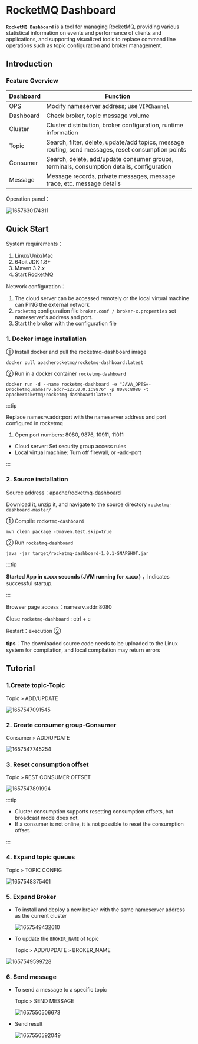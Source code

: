 # RocketMQ Dashboard

**`RocketMQ Dashboard`** is a tool for managing RocketMQ, providing various statistical information on events and performance of clients and applications, and supporting visualized tools to replace command line operations such as topic configuration and broker management.

## Introduction

### Feature Overview

| Dashboard | Function                                                     |
| --------- | ------------------------------------------------------------ |
| OPS       | Modify nameserver address; use `VIPChannel`                  |
| Dashboard | Check broker, topic message volume                           |
| Cluster   | Cluster distribution, broker configuration, runtime information |
| Topic     | Search, filter, delete, update/add topics, message routing, send messages, reset consumption points |
| Consumer  | Search, delete, add/update consumer groups, terminals, consumption details, configuration |
| Message   | Message records, private messages, message trace, etc. message details |

Operation panel：

![1657630174311](../picture/17Dashboard/1_dashboard.png)

## Quick Start

System requirements：

1. Linux/Unix/Mac
2. 64bit JDK 1.8+
3. Maven 3.2.x
4. Start [RocketMQ](https://rocketmq.apache.org/docs/quick-start/) 

Network configuration：

1. The cloud server can be accessed remotely or the local virtual machine can PING the external network
2. ```rocketmq``` configuration file ```broker.conf / broker-x.properties``` set nameserver's address and port.
3. Start the broker with the configuration file

### 1. Docker image installation

① Install docker and pull the rocketmq-dashboard image

```shell
docker pull apacherocketmq/rocketmq-dashboard:latest
```

② Run in a docker container ```rocketmq-dashboard```

```shell
docker run -d --name rocketmq-dashboard -e "JAVA_OPTS=-Drocketmq.namesrv.addr=127.0.0.1:9876" -p 8080:8080 -t apacherocketmq/rocketmq-dashboard:latest
```

:::tip

Replace namesrv.addr:port with the nameserver address and port configured in rocketmq

1. Open port numbers: 8080, 9876, 10911, 11011

- Cloud server: Set security group access rules
- Local virtual machine: Turn off firewall, or -add-port

:::

### 2. Source installation

Source address：[apache/rocketmq-dashboard](https://github.com/apache/rocketmq-dashboard) 

Download it, unzip it, and navigate to the source directory ```rocketmq-dashboard-master/```

① Compile ```rocketmq-dashboard``` 

```shell
mvn clean package -Dmaven.test.skip=true
```

② Run ```rocketmq-dashboard```

```shell
java -jar target/rocketmq-dashboard-1.0.1-SNAPSHOT.jar
```

:::tip

**Started App in x.xxx seconds (JVM running for x.xxx)** ，Indicates successful startup.

:::

Browser page access：namesrv.addr:8080

Close ```rocketmq-dashboard``` : ctrl + c

Restart：execution ②

**tips**：The downloaded source code needs to be uploaded to the Linux system for compilation, and local compilation may return errors

## Tutorial

### 1.Create topic-Topic 

Topic ```>``` ADD/UPDATE

![1657547091545](../picture/17Dashboard/2_createTopic.png)

### 2. Create consumer group-Consumer

Consumer ```>``` ADD/UPDATE

![1657547745254](../picture/17Dashboard/3_createConsumer.png)

### 3. Reset consumption offset

Topic ```>``` REST CONSUMER OFFSET

![1657547891994](../picture/17Dashboard/4_resetOffset.png)

:::tip

- Cluster consumption supports resetting consumption offsets, but broadcast mode does not.
- If a consumer is not online, it is not possible to reset the consumption offset.

:::

### 4. Expand topic queues

Topic ```>``` TOPIC CONFIG

![1657548375401](../picture/17Dashboard/5_enlargeTopic.png)

### 5. Expand Broker

- To install and deploy a new broker with the same nameserver address as the current cluster

  ![1657549432610](../picture/17Dashboard/6_cluster.png)

- To update the `BROKER_NAME` of topic

  Topic ```>``` ADD/UPDATE ```>``` BROKER_NAME

![1657549599728](../picture/17Dashboard/7_enlargeBroker.png)

### 6. Send message

- To send a message to a specific topic

  Topic ```>``` SEND MESSAGE

  ![1657550506673](../picture/17Dashboard/8_sendMessage.png)

- Send result

  ![1657550592049](../picture/17Dashboard/9_sendResult.png)

